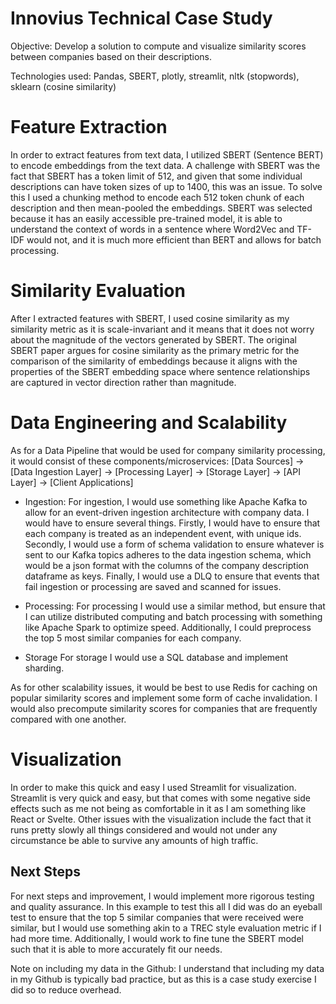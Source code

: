 # Innovius Technical Case Study

Objective: Develop a solution to compute and visualize similarity scores between companies based on their descriptions.

Technologies used: Pandas, SBERT, plotly, streamlit, nltk (stopwords), sklearn (cosine similarity)

# Feature Extraction
In order to extract features from text data, I utilized SBERT (Sentence BERT) to encode embeddings from the text data. A challenge with SBERT was the fact that SBERT has a token limit of 512, and given that some individual descriptions can have token sizes of up to 1400, this was an issue. To solve this I used a chunking method to encode each 512 token chunk of each description and then mean-pooled the embeddings. SBERT was selected because it has an easily accessible pre-trained model, it is able to understand the context of words in a sentence where Word2Vec and TF-IDF would not, and it is much more efficient than BERT and allows for batch processing. 

# Similarity Evaluation
After I extracted features with SBERT, I used cosine similarity as my similarity metric as it is scale-invariant and it means that it does not worry about the magnitude of the vectors generated by SBERT. The original SBERT paper argues for cosine similarity as the primary metric for the comparison of the similarity of embeddings because it aligns with the properties of the SBERT embedding space where sentence relationships are captured in vector direction rather than magnitude.

# Data Engineering and Scalability
As for a Data Pipeline that would be used for company similarity processing, it would consist of these components/microservices:
[Data Sources] -> [Data Ingestion Layer] -> [Processing Layer] -> [Storage Layer] -> [API Layer] -> [Client Applications]

- Ingestion:
For ingestion, I would use something like Apache Kafka to allow for an event-driven ingestion architecture with company data. I would have to ensure several things. Firstly, I would have to ensure that each company is treated as an independent event, with unique ids. Secondly, I would use a form of schema validation to ensure whatever is sent to our Kafka topics adheres to the data ingestion schema, which would be a json format with the columns of the company description dataframe as keys. Finally, I would use a DLQ to ensure that events that fail ingestion or processing are saved and scanned for issues.

- Processing:
For processing I would use a similar method, but ensure that I can utilize distributed computing and batch processing with something like Apache Spark to optimize speed. Additionally, I could preprocess the top 5 most similar companies for each company.

- Storage
For storage I would use a SQL database and implement sharding.

As for other scalability issues, it would be best to use Redis for caching on popular similarity scores and implement some form of cache invalidation. I would also precompute similarity scores for companies that are frequently compared with one another.

# Visualization
In order to make this quick and easy I used Streamlit for visualization. Streamlit is very quick and easy, but that comes with some negative side effects such as me not being as comfortable in it as I am something like React or Svelte. Other issues with the visualization include the fact that it runs pretty slowly all things considered and would not under any circumstance be able to survive any amounts of high traffic.

## Next Steps
For next steps and improvement, I would implement more rigorous testing and quality assurance. In this example to test this all I did was do an eyeball test to ensure that the top 5 similar companies that were received were similar, but I would use something akin to a TREC style evaluation metric if I had more time. Additionally, I would work to fine tune the SBERT model such that it is able to more accurately fit our needs.

Note on including my data in the Github:
I understand that including my data in my Github is typically bad practice, but as this is a case study exercise I did so to reduce overhead.
